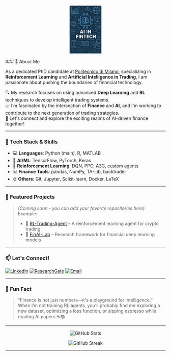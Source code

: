 <!-- Banner Image -->
<p align="center">
  <img
    src="figs/banner_main.png"
    alt="AI and Finance Banner"
    height="150px"
    style="width: auto; max-width: 100%;"
  />
</p>
### 🚀 About Me

As a dedicated PhD candidate at [Politecnico di Milano](https://www.polimi.it/), specializing in **Reinforcement Learning** and **Artificial Intelligence in Trading**, I am passionate about pushing the boundaries of financial technology.

🔍 My research focuses on using advanced **Deep Learning** and **RL** techniques to develop intelligent trading systems.  
📈 I’m fascinated by the intersection of **Finance** and **AI**, and I'm working to contribute to the next generation of trading strategies.  
🤝 Let's connect and explore the exciting realms of AI-driven finance together!

---

### 🧠 Tech Stack & Skills

- 💻 **Languages**: Python (main), R, MATLAB  
- 🧠 **AI/ML**: TensorFlow, PyTorch, Keras  
- 🔁 **Reinforcement Learning**: DQN, PPO, A3C, custom agents  
- 📊 **Finance Tools**: pandas, NumPy, TA-Lib, backtrader  
- ⚙️ **Others**: Git, Jupyter, Scikit-learn, Docker, LaTeX  

---

### 🌟 Featured Projects

> *(Coming soon - you can add your favorite repositories here)*  
> Example:
> - 🔗 [RL-Trading-Agent](https://github.com/your-username/RL-Trading-Agent) – A reinforcement learning agent for crypto trading  
> - 🔗 [FinAI-Lab](https://github.com/your-username/FinAI-Lab) – Research framework for financial deep learning models

---

### 📫 Let's Connect!

<!-- Replace `your-link` with actual links -->
[![LinkedIn](https://img.shields.io/badge/LinkedIn-blue?style=flat-square&logo=linkedin)](https://www.linkedin.com/in/your-link/)
[![ResearchGate](https://img.shields.io/badge/ResearchGate-green?style=flat-square&logo=researchgate)](https://www.researchgate.net/profile/your-link)
[![Email](https://img.shields.io/badge/Email-D14836?style=flat-square&logo=gmail&logoColor=white)](mailto:your-email@example.com)

---

### 🧠 Fun Fact

> “Finance is not just numbers—it's a playground for intelligence.”  
> When I’m not training RL agents, you’ll probably find me exploring a new dataset, optimizing a loss function, or sipping espresso while reading AI papers ☕📚

---

<p align="center">
  <img src="https://github-readme-stats.vercel.app/api?username=your-username&show_icons=true&theme=radical" alt="GitHub Stats" />
</p>

<p align="center">
  <img src="https://github-readme-streak-stats.herokuapp.com/?user=your-username&theme=radical" alt="GitHub Streak" />
</p>

---

